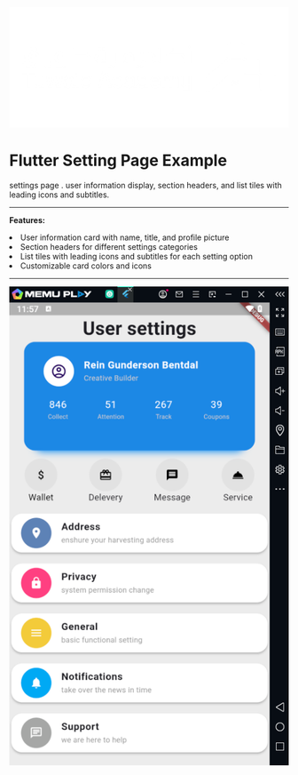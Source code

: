 ![My Image](./lib/images/img_Tuwaiq.png)


# Flutter Setting Page Example

settings page . user information display, section headers, and list tiles with leading icons and subtitles.

<hr>


**Features:**
<li>User information card with name, title, and profile picture
<li>Section headers for different settings categories
<li>List tiles with leading icons and subtitles for each setting option
<li>Customizable card colors and icons
<hr>

![My Image](./lib/images/setting-page.png)
